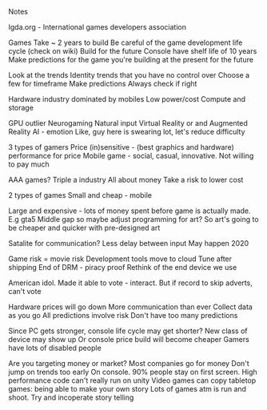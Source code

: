 Notes

Igda.org - International games developers association

Games
Take ~ 2 years to build
Be careful of the game development life cycle (check on wiki)
Build for the future
Console have shelf life of 10 years
Make predictions for the game you're building at the present for the future

Look at the trends
Identity trends that you have no control over
Choose a few for timeframe
Make predictions
Always check if right

Hardware industry dominated by mobiles
Low power/cost
Compute and storage

GPU outlier
Neurogaming
Natural input
Virtual Reality or and Augmented Reality
AI - emotion
Like, guy here is swearing lot, let's reduce difficulty

3 types of gamers
Price (in)sensitive - (best graphics and hardware) performance for price
Mobile game - social, casual, innovative. Not willing to pay much

AAA games?
Triple a industry
All about money
Take a risk to lower cost

2 types of games
Small and cheap - mobile

Large and expensive - lots of money spent before game is actually made. E.g gta5
Middle gap so maybe adjust programming for art? So art's going to be cheaper and quicker with pre-designed art

Satalite for communication? Less delay between input
May happen 2020

Game risk = movie risk
Development tools move to cloud
Tune after shipping 
End of DRM - piracy proof
Rethink of the end device we use

American idol. Made it able to vote - interact. But if record to skip adverts, can't vote

Hardware prices will go down
More communication than ever
Collect data as you go
All predictions involve risk
Don't have too many predictions

Since PC gets stronger, console life cycle may get shorter?
New class of device may show up
Or console price build will become cheaper
Gamers have lots of disabled people

Are you targeting money or market?
Most companies go for money 
Don't jump on trends too early
On console.  90% people stay on first screen.
High performance code can't really run on unity
Video games can copy tabletop games: being able to make your own story 
Lots of games atm is run and shoot.
Try and incoperate story telling
